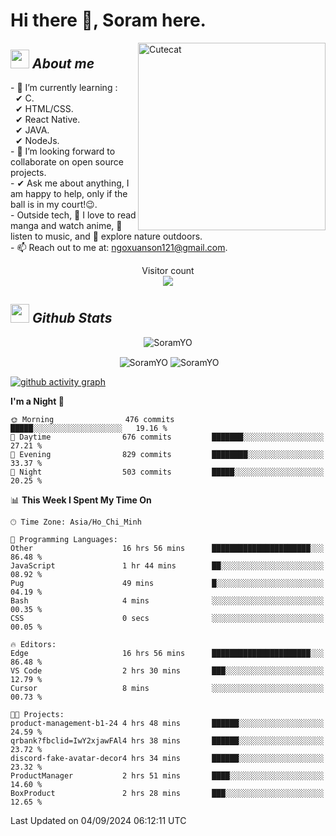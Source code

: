 # Hi there 👋, Soram here. 
 
<img align="right" width=300px alt="Cutecat" src="https://c.tenor.com/K33MDwMai28AAAAC/nyochio-d4dj.gif" />

## <img src="https://c.tenor.com/q8EQYnb8VLcAAAAi/re-zero.gif" width="30px">&nbsp;***About me***
 
\- 🌱 I’m currently learning :
  <br> &nbsp; ✔ C.
  <br> &nbsp; ✔ HTML/CSS.
  <br> &nbsp; ✔ React Native.
  <br> &nbsp; ✔ JAVA.
   <br> &nbsp; ✔ NodeJs.
<br> \- 👯 I’m looking forward to collaborate on open source projects.
<br> \- ✔ Ask me about anything, I am happy to help, only if the ball is in my court!😉.
<br> \- Outside tech,  📖 I love to read manga and watch anime, 🎵 listen to music, and 🌴 explore nature outdoors.
<br> \- 📫 Reach out to me at: ngoxuanson121@gmail.com.

<p align="center"> 
  Visitor count<br>
  <img src="https://profile-counter.glitch.me/SoramYO/count.svg" />
</p>

## <img src="https://c.tenor.com/moaQHad4VcMAAAAi/ram-dance.gif" width="30px">&nbsp;***Github Stats***
<p align="center"> <img src="https://komarev.com/ghpvc/?username=SoramYO" alt="SoramYO" /> </p>

<p align="center">&nbsp;<img align="center" src="https://github-readme-stats.vercel.app/api?username=SoramYO&theme=gotham&show_icons=true" alt="SoramYO" />

<img align="center" src="http://github-readme-streak-stats.herokuapp.com?user=SoramYO&theme=gotham&hide_border=true&date_format=M%20j%5B%2C%20Y%5D" alt="SoramYO" />


[![github activity graph](https://github-readme-activity-graph.vercel.app/graph?username=SoramYO&theme=tokyo-night)](https://github.com/SoramYO/github-readme-activity-graph)


<!--START_SECTION:waka-->
**I'm a Night 🦉** 

```text
🌞 Morning                476 commits         █████░░░░░░░░░░░░░░░░░░░░   19.16 % 
🌆 Daytime                676 commits         ███████░░░░░░░░░░░░░░░░░░   27.21 % 
🌃 Evening                829 commits         ████████░░░░░░░░░░░░░░░░░   33.37 % 
🌙 Night                  503 commits         █████░░░░░░░░░░░░░░░░░░░░   20.25 % 
```


📊 **This Week I Spent My Time On** 

```text
🕑︎ Time Zone: Asia/Ho_Chi_Minh

💬 Programming Languages: 
Other                    16 hrs 56 mins      ██████████████████████░░░   86.48 % 
JavaScript               1 hr 44 mins        ██░░░░░░░░░░░░░░░░░░░░░░░   08.92 % 
Pug                      49 mins             █░░░░░░░░░░░░░░░░░░░░░░░░   04.19 % 
Bash                     4 mins              ░░░░░░░░░░░░░░░░░░░░░░░░░   00.35 % 
CSS                      0 secs              ░░░░░░░░░░░░░░░░░░░░░░░░░   00.05 % 

🔥 Editors: 
Edge                     16 hrs 56 mins      ██████████████████████░░░   86.48 % 
VS Code                  2 hrs 30 mins       ███░░░░░░░░░░░░░░░░░░░░░░   12.79 % 
Cursor                   8 mins              ░░░░░░░░░░░░░░░░░░░░░░░░░   00.73 % 

🐱‍💻 Projects: 
product-management-b1-24 4 hrs 48 mins       ██████░░░░░░░░░░░░░░░░░░░   24.59 % 
qrbank?fbclid=IwY2xjawFAl4 hrs 38 mins       ██████░░░░░░░░░░░░░░░░░░░   23.72 % 
discord-fake-avatar-decor4 hrs 34 mins       ██████░░░░░░░░░░░░░░░░░░░   23.32 % 
ProductManager           2 hrs 51 mins       ████░░░░░░░░░░░░░░░░░░░░░   14.60 % 
BoxProduct               2 hrs 28 mins       ███░░░░░░░░░░░░░░░░░░░░░░   12.65 % 
```


 Last Updated on 04/09/2024 06:12:11 UTC
<!--END_SECTION:waka-->
